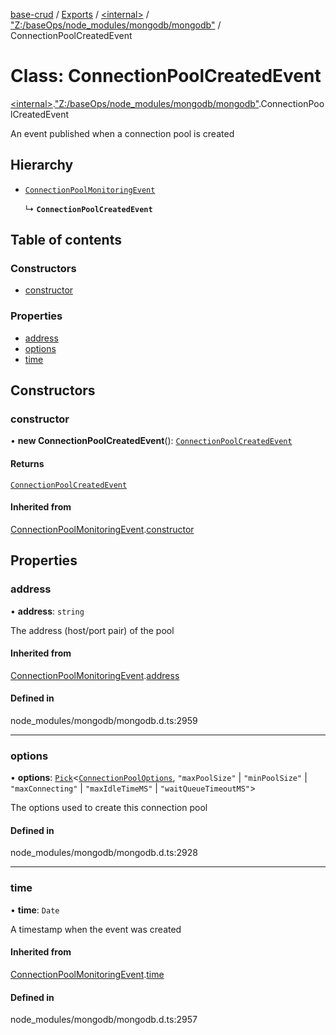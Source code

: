 [base-crud](../README.md) / [Exports](../modules.md) / [\<internal\>](../modules/internal_.md) / ["Z:/baseOps/node\_modules/mongodb/mongodb"](../modules/internal_._Z__baseOps_node_modules_mongodb_mongodb_.md) / ConnectionPoolCreatedEvent

# Class: ConnectionPoolCreatedEvent

[\<internal\>](../modules/internal_.md).["Z:/baseOps/node\_modules/mongodb/mongodb"](../modules/internal_._Z__baseOps_node_modules_mongodb_mongodb_.md).ConnectionPoolCreatedEvent

An event published when a connection pool is created

## Hierarchy

- [`ConnectionPoolMonitoringEvent`](internal_._Z__baseOps_node_modules_mongodb_mongodb_.ConnectionPoolMonitoringEvent.md)

  ↳ **`ConnectionPoolCreatedEvent`**

## Table of contents

### Constructors

- [constructor](internal_._Z__baseOps_node_modules_mongodb_mongodb_.ConnectionPoolCreatedEvent.md#constructor)

### Properties

- [address](internal_._Z__baseOps_node_modules_mongodb_mongodb_.ConnectionPoolCreatedEvent.md#address)
- [options](internal_._Z__baseOps_node_modules_mongodb_mongodb_.ConnectionPoolCreatedEvent.md#options)
- [time](internal_._Z__baseOps_node_modules_mongodb_mongodb_.ConnectionPoolCreatedEvent.md#time)

## Constructors

### constructor

• **new ConnectionPoolCreatedEvent**(): [`ConnectionPoolCreatedEvent`](internal_._Z__baseOps_node_modules_mongodb_mongodb_.ConnectionPoolCreatedEvent.md)

#### Returns

[`ConnectionPoolCreatedEvent`](internal_._Z__baseOps_node_modules_mongodb_mongodb_.ConnectionPoolCreatedEvent.md)

#### Inherited from

[ConnectionPoolMonitoringEvent](internal_._Z__baseOps_node_modules_mongodb_mongodb_.ConnectionPoolMonitoringEvent.md).[constructor](internal_._Z__baseOps_node_modules_mongodb_mongodb_.ConnectionPoolMonitoringEvent.md#constructor)

## Properties

### address

• **address**: `string`

The address (host/port pair) of the pool

#### Inherited from

[ConnectionPoolMonitoringEvent](internal_._Z__baseOps_node_modules_mongodb_mongodb_.ConnectionPoolMonitoringEvent.md).[address](internal_._Z__baseOps_node_modules_mongodb_mongodb_.ConnectionPoolMonitoringEvent.md#address)

#### Defined in

node_modules/mongodb/mongodb.d.ts:2959

___

### options

• **options**: [`Pick`](../modules/internal_.md#pick)\<[`ConnectionPoolOptions`](../interfaces/internal_._Z__baseOps_node_modules_mongodb_mongodb_.ConnectionPoolOptions.md), ``"maxPoolSize"`` \| ``"minPoolSize"`` \| ``"maxConnecting"`` \| ``"maxIdleTimeMS"`` \| ``"waitQueueTimeoutMS"``\>

The options used to create this connection pool

#### Defined in

node_modules/mongodb/mongodb.d.ts:2928

___

### time

• **time**: `Date`

A timestamp when the event was created

#### Inherited from

[ConnectionPoolMonitoringEvent](internal_._Z__baseOps_node_modules_mongodb_mongodb_.ConnectionPoolMonitoringEvent.md).[time](internal_._Z__baseOps_node_modules_mongodb_mongodb_.ConnectionPoolMonitoringEvent.md#time)

#### Defined in

node_modules/mongodb/mongodb.d.ts:2957
